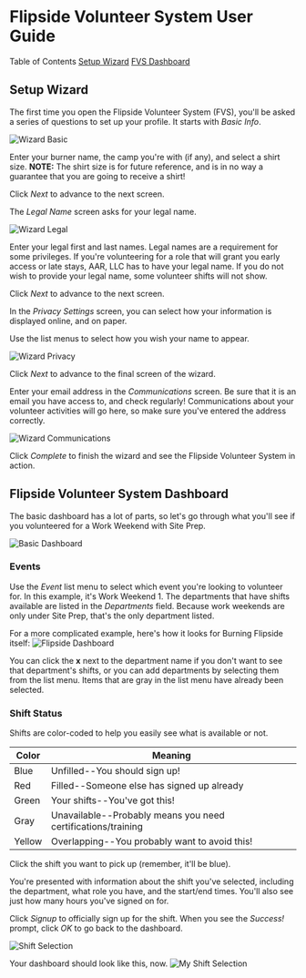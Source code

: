 # Flipside Volunteer System User Guide

Table of Contents
[Setup Wizard](#setup-wizard)
[FVS Dashboard](#flipside-volunteer-system-dashboard)

## Setup Wizard
The first time you open the Flipside Volunteer System (FVS), you'll be asked a series of questions to set up your profile. It starts with _Basic Info_.

![Wizard Basic](images/FlipsideVolunteerWizardBasic.jpg)

Enter your burner name, the camp you're with (if any), and select a shirt size. 
**NOTE:** The shirt size is for future reference, and is in no way a guarantee that you are going to receive a shirt!

Click _Next_ to advance to the next screen.

The _Legal Name_ screen asks for your legal name. 

![Wizard Legal](images/FlipsideVolunteerWizardLegal.jpg)

Enter your legal first and last names. Legal names are a requirement for some privileges. If you're volunteering for a role that will grant you early access or late stays, AAR, LLC has to have your legal name. If you do not wish to provide your legal name, some volunteer shifts will not show. 

Click _Next_ to advance to the next screen.

In the _Privacy Settings_ screen, you can select how your information is displayed online, and on paper. 

Use the list menus to select how you wish your name to appear. 

![Wizard Privacy](images/FlipsideVolunteerWizardPrivacy.jpg)

Click _Next_ to advance to the final screen of the wizard.

Enter your email address in the _Communications_ screen. Be sure that it is an email you have access to, and check regularly! Communications about your volunteer activities will go here, so make sure you've entered the address correctly.

![Wizard Communications](images/FlipsideVolunteerWizardComms.jpg)

Click _Complete_ to finish the wizard and see the Flipside Volunteer System in action.

## Flipside Volunteer System Dashboard
The basic dashboard has a lot of parts, so let's go through what you'll see if you volunteered for a Work Weekend with Site Prep.

![Basic Dashboard](images/BasicDashboard.jpg)

### Events
Use the _Event_ list menu to select which event you're looking to volunteer for. In this example, it's Work Weekend 1.
The departments that have shifts available are listed in the _Departments_ field. Because work weekends are only under Site Prep, that's the only department listed. 

For a more complicated example, here's how it looks for Burning Flipside itself:
![Flipside Dashboard](images/SafetyShifts.jpg)

You can click the **x** next to the department name if you don't want to see that department's shifts, or you can add departments by selecting them from the list menu. Items that are gray in the list menu have already been selected. 

### Shift Status
Shifts are color-coded to help you easily see what is available or not. 

|Color| Meaning|
|-----|--------|
| Blue|Unfilled--You should sign up!|
| Red|Filled--Someone else has signed up already|
| Green|Your shifts--You've got this!|
|Gray|Unavailable--Probably means you need certifications/training|
|Yellow| Overlapping--You probably want to avoid this!|

Click the shift you want to pick up (remember, it'll be blue). 

You're presented with information about the shift you've selected, including the department, what role you have, and the start/end times. You'll also see just how many hours you've signed on for.

Click _Signup_ to officially sign up for the shift. When you see the _Success!_ prompt, click _OK_ to go back to the dashboard.

![Shift Selection](images/Success.jpg)

Your dashboard should look like this, now.
![My Shift Selection](images/Mine.jpg)
